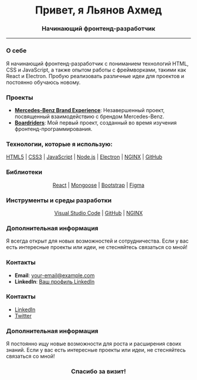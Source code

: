 <h1 align="center">Привет, я Льянов Ахмед</h1>
<h3 align="center">Начинающий фронтенд-разработчик</h3>
<hr>

### О себе
Я начинающий фронтенд-разработчик с пониманием технологий HTML, CSS и JavaScript, а также опытом работы с фреймворками, такими как React и Electron. Пробую реализовать различные идеи для проектов и постоянно обучаюсь новому.

### Проекты
- **[Mercedes-Benz Brand Experience](https://ahmedlyanov.github.io/Mercedes-Benz-Brand-Experiance/main/index.html)**: Незавершенный проект, посвященный взаимодействию с брендом Mercedes-Benz.
- **[Boardriders](https://ahmedlyanov.github.io/Boardriders/)**: Мой первый проект, созданный во время изучения фронтенд-программирования.

### Технологии, которые я использую:
<p align="left">
  <a href="https://www.w3schools.com/html/" target="_blank" rel="noreferrer">HTML5</a> |
  <a href="https://www.w3schools.com/css/" target="_blank" rel="noreferrer">CSS3</a> |
  <a href="https://developer.mozilla.org/en-US/docs/Web/JavaScript" target="_blank" rel="noreferrer">JavaScript</a> |
  <a href="https://nodejs.org" target="_blank" rel="noreferrer">Node.js</a> |
  <a href="https://www.electronjs.org/" target="_blank" rel="noreferrer">Electron</a> |
  <a href="https://www.nginx.com/" target="_blank" rel="noreferrer">NGINX</a> |
  <a href="https://github.com/" target="_blank" rel="noreferrer">GitHub</a>
</p>

### Библиотеки
<p align="center">
  <a href="https://reactjs.org/" target="_blank" rel="noreferrer">React</a> |
  <a href="https://mongoosejs.com/" target="_blank" rel="noreferrer">Mongoose</a> |
  <a href="https://getbootstrap.com/" target="_blank" rel="noreferrer">Bootstrap</a> |
  <a href="https://www.figma.com/" target="_blank" rel="noreferrer">Figma</a>
</p>

### Инструменты и среды разработки
<p align="center">
  <a href="https://code.visualstudio.com/" target="_blank" rel="noreferrer">Visual Studio Code</a> |
  <a href="https://github.com/" target="_blank" rel="noreferrer">GitHub</a> |
  <a href="https://www.nginx.com/" target="_blank" rel="noreferrer">NGINX</a>
</p>

### Дополнительная информация
Я всегда открыт для новых возможностей и сотрудничества. Если у вас есть интересные проекты или идеи, не стесняйтесь связаться со мной!

### Контакты
- **Email**: [your-email@example.com](mailto:your-email@example.com)
- **LinkedIn**: [Ваш профиль LinkedIn](https://www.linkedin.com/in/ваш-профиль/)

### Контакты
- [LinkedIn](https://linkedin.com/in/ваш-линк)
- [Twitter](https://twitter.com/ваш-линк)

### Дополнительная информация
Я постоянно ищу новые возможности для роста и расширения своих знаний. Если у вас есть интересные проекты или идеи, не стесняйтесь связаться со мной!

<h3 align="center">Спасибо за визит!</h3>
